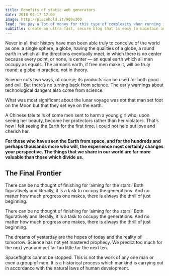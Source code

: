 ```yaml
---
title: Benefits of static web generators
date: 2018-04-17 12:00
image: http://placehold.it/900x300
lead: "We pay a lot of money for this type of complexity when running in a paid server."
subtitle: create an ultra fast, secure blog that is easy to maintain and easy to scale
---
```


Never in all their history have men been able truly to conceive of the world as one: a single sphere, a globe, having the qualities of a globe, a round earth in which all the directions eventually meet, in which there is no center because every point, or none, is center — an equal earth which all men occupy as equals. The airman’s earth, if free men make it, will be truly round: a globe in practice, not in theory.

Science cuts two ways, of course; its products can be used for both good and evil. But there’s no turning back from science. The early warnings about technological dangers also come from science.

What was most significant about the lunar voyage was not that man set foot on the Moon but that they set eye on the earth.

A Chinese tale tells of some men sent to harm a young girl who, upon seeing her beauty, become her protectors rather than her violators. That’s how I felt seeing the Earth for the first time. I could not help but love and cherish her.

**For those who have seen the Earth from space, and for the hundreds and perhaps thousands more who will, the experience most certainly changes your perspective. The things that we share in our world are far more valuable than those which divide us.**

## The Final Frontier

There can be no thought of finishing for ‘aiming for the stars.’ Both figuratively and literally, it is a task to occupy the generations. And no matter how much progress one makes, there is always the thrill of just beginning.

There can be no thought of finishing for ‘aiming for the stars.’ Both figuratively and literally, it is a task to occupy the generations. And no matter how much progress one makes, there is always the thrill of just beginning.


  The dreams of yesterday are the hopes of today and the reality of tomorrow. Science has not yet mastered prophecy. We predict too much for the next year and yet far too little for the next ten.


Spaceflights cannot be stopped. This is not the work of any one man or even a group of men. It is a historical process which mankind is carrying out in accordance with the natural laws of human development.

